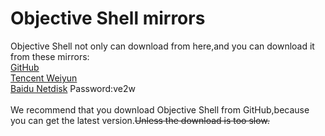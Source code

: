# Objective Shell mirrors
Objective Shell not only can download from here,and you can download it from these mirrors:<br/>
[GitHub](https://github.com/CodesBuilder/Objective-Shell/releases)<br/>
[Tencent Weiyun](https://share.weiyun.com/5OB5GKj)<br/>
[Baidu Netdisk](https://pan.baidu.com/s/1JuZo6S4VaxiE7aFl7dsFZw) Password:ve2w<br/>
<br/>
We recommend that you download Objective Shell from GitHub,because you can get the latest version.~~Unless the download is too slow.~~